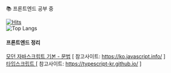 📚 프론트엔드 공부 중

[![Hits](https://hits.seeyoufarm.com/api/count/incr/badge.svg?url=https%3A%2F%2Fgithub.com%2Frosenari&count_bg=%23FFF100&title_bg=%23494949&icon=&icon_color=%23FFFFFF&title=HITS&edge_flat=false)](https://hits.seeyoufarm.com)<br>
![Top Langs](https://github-readme-stats.vercel.app/api/top-langs/?username=rosenari&layout=compact)

#### 프론트엔드 정리

[모던 자바스크립트 기본 - 문법](https://github.com/rosenari/javascriptinfo/tree/main/%ED%8C%8C%ED%8A%B81%EC%A0%95%EB%A6%AC) [ 참고사이트: https://ko.javascript.info/ ]<br>
[타입스크립트 ](https://github.com/rosenari/typescript-info) [ 참고사이트: https://typescript-kr.github.io/ ] <br>
